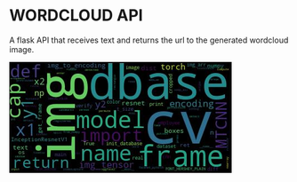 # WORDCLOUD API

A flask API that receives text and returns the url to the generated wordcloud image.

![sample](https://github.com/Yodeman/iqube_projects/blob/main/flask_wordcloud/sample.jpg)
